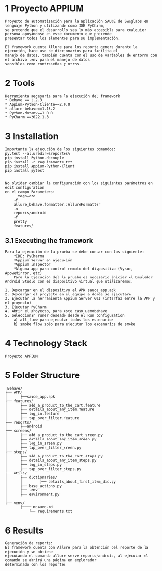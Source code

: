 # 1 Proyecto APPIUM
	Proyecto de automatización para la aplicación SAUCE de Swaglabs en lenguaje Python y utilizando como IDE PyCharm,
	se pretende que el desarrollo sea lo más accesible para cualquier persona apoyándose en este documento que pretende
	presentar todos los elementos para su implementación.

	El framework cuenta Allure para los reporte genera durante la ejecución, hace uso de diccionarios para facilita el 
	manejo de datos, también cuenta con el uso de variables de entorno con el archivo .env para el manejo de datos 
	sensibles como contraseñas y otros.

# 2 Tools
	Herramienta necesaria para la ejecución del framework
    * Behave == 1.2.3
    * Appium-Python-Cliente==2.9.0
    * allure-behave==1.13.2
    * Python-dotenv==1.0.0
    * PyCharm ==2022.1.3
# 3 Installation
	Importante la ejecución de los siguientes comandos:
    py.test --alluredir=%reportes%
    pip install Python-decouple
    pip install -r requirements.txt
    pip install Appium-Python-Client
	pip install pytest


	No olvidar cambiar la configuración con los siguientes parámetros en edit configuration
	en el campo Parameters:
		--tags=e2e
   	 	-f
    	allure_behave.formatter::AllureFormatter
   		-o
   		reports/android
   		-f
   		pretty
   		features/


## 3.1 Executing the framework
    Para la ejecución de la prueba se debe contar con los siguiente:
		*IDE: PyCharma
		*Appium Server en ejecución
		*Appium inspector
		*Alguna app para control remoto del dispositivo (Vysor, ApoweMirror, etc)
		Para la Ejecución del la prueba es necesario iniciar el Emulador Android Studio con el dispositivo virtual que utilizaremos.

	1. Descargar en el dispositivo el APK sauce_app.apk
	2. Descargar el proyecto en el equipo a donde se ejecutará 
	3. Ejecutar la herramienta Appium Server GUI (interfaz entre la APP y el proyecto)
	3. Ejecutar PyCharm
	4. Abrir el proyecto, para este caso Demobehave
	5. Seleccionar runer deseado desde el Run configuration
		a) all_flow para ejecutar todos los escenarios
		b) smoke_flow solo para ejecutar los escenarios de smoke

	
# 4 Technology Stack
    Proyecto APPIUM
# 5 Folder Structure
     Behave/
	├── APP/
	│      ├──sauce_app.apk	
	├── features/
	│      ├── add_a_product_to_the_cart.feature
	│      ├── details_about_any_item.feature
	│      ├── log_in.feature
	│      ├── tap_over_filter.feature
	├── reports/
	│      ├──android	
	├── screens/
	│      ├── add_a_product_to_the_cart_sreen.py
	│      ├── details_about_any_item_sreen.py
	│      ├── log_in_sreen.py
	│      ├── tap_over_filter_sreen.py
	├── steps/
	│      ├── add_a_product_to_the_cart_steps.py
	│      ├── details_about_any_item_steps.py
	│      ├── log_in_steps.py
	│      ├── tap_over_filter_steps.py
	├── utils/
	│      ├── dictionaries/
	│      │    	├── details_about_first_item_dic.py
	│      ├── base_actions.py
	│      ├── .env
	│      ├── environment.py
	│         
	├── venv/
	       ├──── README.md
               └── requirements.txt
   

# 6 Results
	Generación de reporte:
	El framework cuenta con Allure para la obtención del reporte de la ejecución y se obtiene 
	ejecutando el comando allure serve reports/android, al ejecutar el comando se abrirá una página en explorador 
	determinado con los reportes 

